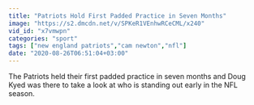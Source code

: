 ```yaml
---
title: "Patriots Hold First Padded Practice in Seven Months"
image: "https://s2.dmcdn.net/v/SPKeR1VEnhwRCeCML/x240"
vid_id: "x7vmwpn"
categories: "sport"
tags: ["new england patriots","cam newton","nfl"]
date: "2020-08-26T06:51:04+03:00"
---
```

The Patriots held their first padded practice in seven months and Doug Kyed was there to take a look at who is standing out early in the NFL season. 
